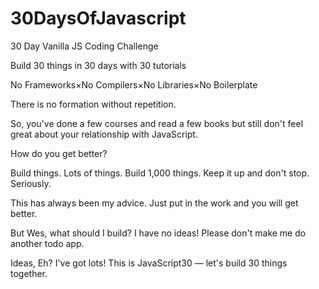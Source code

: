 # 30DaysOfJavascript

30 Day Vanilla JS Coding Challenge

Build 30 things in 30 days with 30 tutorials

No Frameworks×No Compilers×No Libraries×No Boilerplate

There is no formation without repetition.


So, you've done a few courses and read a few books but still don't feel great about your relationship with JavaScript.

How do you get better?

Build things. Lots of things. Build 1,000 things. Keep it up and don't stop. Seriously.

This has always been my advice. Just put in the work and you will get better.

But Wes, what should I build? I have no ideas! Please don't make me do another todo app.

Ideas, Eh? I've got lots! This is JavaScript30 — let's build 30 things together.
